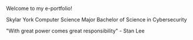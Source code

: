 Welcome to my e-portfolio!

Skylar York
Computer Science Major
Bachelor of Science in Cybersecurity

"With great power comes great responsibility" - Stan Lee
